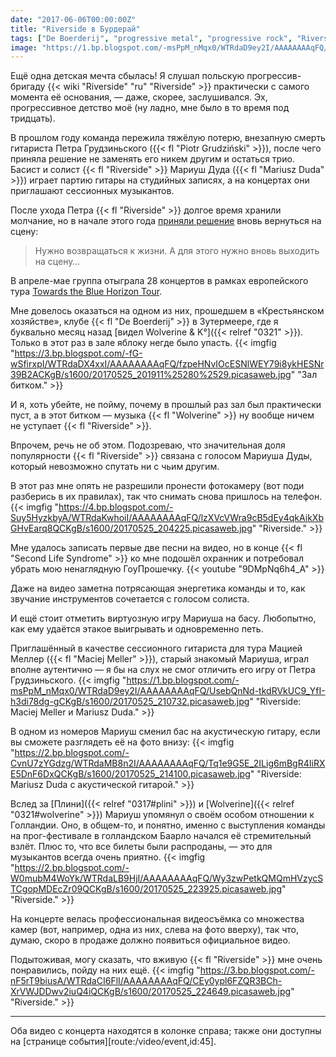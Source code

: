 ```yaml
---
date: "2017-06-06T00:00:00Z"
title: "Riverside в Бурдерай"
tags: ["De Boerderij", "progressive metal", "progressive rock", "Riverside", "Зутермеер", "музыка", "Нидерланды"]
image: "https://1.bp.blogspot.com/-msPpM_nMqx0/WTRdaD9ey2I/AAAAAAAAqFQ/UsebQnNd-tkdRVkUC9_YfI-h3di78dg-gCKgB/s1600/20170525_210732.picasaweb.jpg"
---
```


Ещё одна детская мечта сбылась! Я слушал польскую прогрессив-бригаду {{< wiki "Riverside" "ru" "Riverside" >}} практически с самого момента её основания, — даже, скорее, заслушивался. Эх, прогрессивное детство моё (ну ладно, мне было в то время под тридцать).

<!--more-->

В прошлом году команда пережила тяжёлую потерю, внезапную смерть гитариста Петра Грудзиньского ({{< fl "Piotr Grudziński" >}}), после чего приняла решение не заменять его никем другим и остаться трио. Басист и солист {{< fl "Riverside" >}} Мариуш Дуда ({{< fl "Mariusz Duda" >}}) играет партию гитары на студийных записях, а на концертах они приглашают сессионных музыкантов.

После ухода Петра {{< fl "Riverside" >}} долгое время хранили молчание, но в начале этого года [приняли решение](https://riversideband.pl/en/news/item/riverside-towards-the-blue-horizon-tour-2017a) вновь вернуться на сцену:

> Нужно возвращаться к жизни. А для этого нужно вновь выходить на сцену…

В апреле-мае группа отыграла 28 концертов в рамках европейского тура [Towards the Blue Horizon Tour](https://riversideband.pl/en/news/item/riverside-towards-the-blue-horizon-tour-2017a).

Мне довелось оказаться на одном из них, прошедшем в «Крестьянском хозяйстве», клубе {{< fl "De Boerderij" >}} в Зутермеере, где я буквально месяц назад [видел Wolverine & K°]({{< relref "0321" >}}). Только в этот раз в зале яблоку негде было упасть.
{{< imgfig "https://3.bp.blogspot.com/-fG-wSfirxpI/WTRdaDX4xxI/AAAAAAAAqFQ/fzpeHNvIOcESNlWEY79i8ykHESNr39B2ACKgB/s1600/20170525_201911%25280%2529.picasaweb.jpg" "Зал битком." >}}

И я, хоть убейте, не пойму, почему в прошлый раз зал был практически пуст, а в этот битком — музыка {{< fl "Wolverine" >}} ну вообще ничем не уступает {{< fl "Riverside" >}}.

Впрочем, речь не об этом. Подозреваю, что значительная доля популярности {{< fl "Riverside" >}} связана с голосом Мариуша Дуды, который невозможно спутать ни с чьим другим.

В этот раз мне опять не разрешили пронести фотокамеру (вот поди разберись в их правилах), так что снимать снова пришлось на телефон.
{{< imgfig "https://4.bp.blogspot.com/-Suy5HyzkbyA/WTRdaKwhoiI/AAAAAAAAqFQ/lzXVcVWra9cB5dEy4qkAikXbGHvEarq8QCKgB/s1600/20170525_204225.picasaweb.jpg" "Riverside." >}}

Мне удалось записать первые две песни на видео, но в конце {{< fl "Second Life Syndrome" >}} ко мне подошёл охранник и потребовал убрать мою ненаглядную ГоуПрошечку.
{{< youtube "9DMpNq6h4_A" >}}

Даже на видео заметна потрясающая энергетика команды и то, как звучание инструментов сочетается с голосом солиста.

И ещё стоит отметить виртуозную игру Мариуша на басу. Любопытно, как ему удаётся этакое выигрывать и одновременно петь.

Приглашённый в качестве сессионного гитариста для тура Мацией Меллер ({{< fl "Maciej Meller" >}}), старый знакомый Мариуша, играл вполне аутентично — я бы на слух не смог отличить его игру от Петра Грудзиньского.
{{< imgfig "https://1.bp.blogspot.com/-msPpM_nMqx0/WTRdaD9ey2I/AAAAAAAAqFQ/UsebQnNd-tkdRVkUC9_YfI-h3di78dg-gCKgB/s1600/20170525_210732.picasaweb.jpg" "Riverside: Maciej Meller и Mariusz Duda." >}}

В одном из номеров Мариуш сменил бас на акустическую гитару, если вы сможете разглядеть её на фото внизу:
{{< imgfig "https://2.bp.blogspot.com/-CvnU7zYGdzg/WTRdaMB8n2I/AAAAAAAAqFQ/Tq1e9G5E_2ILig6mBgR4IiRXE5DnF6DxQCKgB/s1600/20170525_214100.picasaweb.jpg" "Riverside: Mariusz Duda с акустической гитарой." >}}

Вслед за [Плини]({{< relref "0317#plini" >}}) и [Wolverine]({{< relref "0321#wolverine" >}}) Мариуш упомянул о своём особом отношении к Голландии. Оно, в общем-то, и понятно, именно с выступления команды на прог-фестивале в голландском Баарло начался её стремительный взлёт. Плюс то, что все билеты были распроданы, — это для музыкантов всегда очень приятно.
{{< imgfig "https://2.bp.blogspot.com/-W0mubM4WoYk/WTRdaLB9HjI/AAAAAAAAqFQ/Wy3zwPetkQMQmHVzycSTCgopMDEcZr09QCKgB/s1600/20170525_223925.picasaweb.jpg" "Riverside." >}}

На концерте велась профессиональная видеосъёмка со множества камер (вот, например, одна из них, слева на фото вверху), так что, думаю, скоро в продаже должно появиться официальное видео.

Подытоживая, могу сказать, что вживую {{< fl "Riverside" >}} мне очень понравились, пойду на них ещё.
{{< imgfig "https://3.bp.blogspot.com/-nF5rT9biusA/WTRdaCI6FlI/AAAAAAAAqFQ/CEy0ypl6FZQR3BCh-XrVWJDDwv2iuQ4iQCKgB/s1600/20170525_224649.picasaweb.jpg" "Riverside." >}}

---

Оба видео с концерта находятся в колонке справа; также они доступны на [странице события][route:/video/event,id:45].
